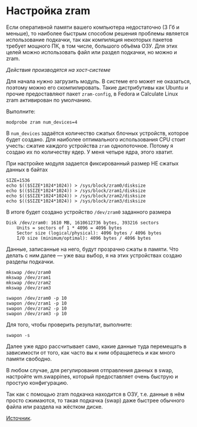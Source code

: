 # Настройка zram

Если оперативной памяти вашего компьютера недостаточно (3 Гб и меньше), то наиболее быстрым способом решения проблемы является использование подкачки, так как компиляция некоторых пакетов требует мощного ПК, в том числе, большого объёма ОЗУ. Для этих целей можно использовать файл или раздел подкачки, но можно и zram.

_Действия производятся на хост-системе_

Для начала нужно загрузить модуль. В системе его может не оказаться, поэтому можно его скомпилировать. Такие дистрибутивы как Ubuntu и прочие предоставляют пакет `zram-config`, в Fedora и Calculate Linux zram активирован по умолчанию.

Выполните:

```
modprobe zram num_devices=4
```

В `num_devices` задаётся количество сжатых блочных устройств, которое будет создано.
Для наиболее оптимального использования CPU стоит учесть: сжатие каждого устройства `zram` однопоточное. Потому я создаю их по количеству ядер. У меня четыре ядра, этого хватит.

При настройке модуля задается фиксированный размер НЕ сжатых данных в байтах

```
SIZE=1536
echo $(($SIZE*1024*1024)) > /sys/block/zram0/disksize
echo $(($SIZE*1024*1024)) > /sys/block/zram1/disksize
echo $(($SIZE*1024*1024)) > /sys/block/zram2/disksize
echo $(($SIZE*1024*1024)) > /sys/block/zram3/disksize
```

В итоге будет создано устройство `/dev/zram0` заданного размера

```
Disk /dev/zram0: 1610 MB, 1610612736 bytes, 393216 sectors
    Units = sectors of 1 * 4096 = 4096 bytes
    Sector size (logical/physical): 4096 bytes / 4096 bytes
    I/O size (minimum/optimal): 4096 bytes / 4096 bytes
```

Данные, записанные на него, будут прозрачно сжаты в памяти. Что делать с ним далее — уже ваш выбор, я на этих устройствах создаю разделы подкачки.

```
mkswap /dev/zram0
mkswap /dev/zram1
mkswap /dev/zram2
mkswap /dev/zram3

swapon /dev/zram0 -p 10
swapon /dev/zram1 -p 10
swapon /dev/zram2 -p 10
swapon /dev/zram3 -p 10
```

Для того, чтобы проверить результат, выполните:

```
swapon -s
```

Далее уже ядро рассчитывает само, какие данные туда перемещать в зависимости от того, как часто вы к ним обращаетесь и как много памяти свободно.

В любом случае, для регулирования отправления данных в swap, настройте wm.swappines, который предоставляет очень быструю и простую конфигурацию.

Так как с помощью zram подкачка находится в ОЗУ, т.е. данные в нём просто сжимаются, то такая подкачка (swap) даже быстрее обычного файла или раздела на жёстком диске.

[Источник](https://m.habr.com/ru/post/172137/).
